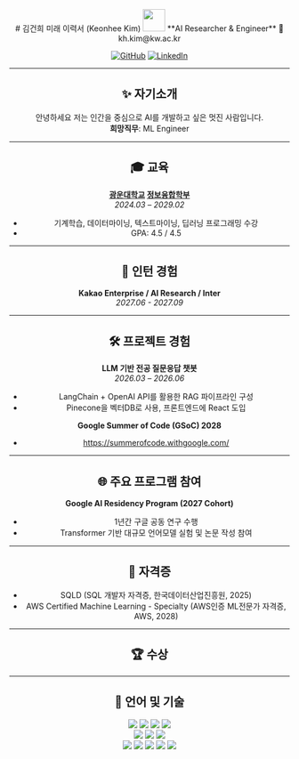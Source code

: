 <div align="center">
# 김건희 미래 이력서 (Keonhee Kim)  <img height="40" src="https://emoji.gg/assets/emoji/7333-parrotdance.gif">
**AI Researcher & Engineer**  
📧 kh.kim@kw.ac.kr    

[![GitHub](https://stickermirchi.com/wp-content/uploads/2023/08/GitHub-Logo-Sticker-2-100x100.png)](https://github.com/KeonH-2) [![LinkedIn](https://media.licdn.com/dms/image/v2/C560BAQHaVYd13rRz3A/company-logo_100_100/company-logo_100_100/0/1638831590218/linkedin_logo?e=2147483647&v=beta&t=_PvUQac1LcQjfzQ33gtxFqjvIxBbtsM9ZqIxLs5QcFI)](https://www.linkedin.com/in/KeonH2)

---

## ✨ 자기소개  
안녕하세요 저는 인간을 중심으로 AI를 개발하고 싶은 멋진 사람입니다.<br>
**희망직무**: ML Engineer

---

## 🎓 교육  
**[광운대학교](https://www.kw.ac.kr/) [정보융합학부](https://ic.kw.ac.kr/main/main.php)**  
_2024.03 – 2029.02_  
- 기계학습, 데이터마이닝, 텍스트마이닝, 딥러닝 프로그래밍 수강  
- GPA: 4.5 / 4.5  

---

## 💼 인턴 경험  
**Kakao Enterprise / AI Research / Inter** <br>
_2027.06 - 2027.09_

---

## 🛠 프로젝트 경험 
**LLM 기반 전공 질문응답 챗봇**  
_2026.03 – 2026.06_  
- LangChain + OpenAI API를 활용한 RAG 파이프라인 구성  
- Pinecone을 벡터DB로 사용, 프론트엔드에 React 도입

**Google Summer of Code (GSoC) 2028**  
- https://summerofcode.withgoogle.com/

---

## 🌐 주요 프로그램 참여 
**Google AI Residency Program (2027 Cohort)**  
- 1년간 구글 공동 연구 수행
- Transformer 기반 대규모 언어모델 실험 및 논문 작성 참여  
---

## 📜 자격증 
- SQLD (SQL 개발자 자격증, 한국데이터산업진흥원, 2025)
- AWS Certified Machine Learning - Specialty (AWS인증 ML전문가 자격증, AWS, 2028)

---

## 🏆 수상  

---

## 💬 언어 및 기술  
<img src="https://img.shields.io/badge/python-3776AB?style=for-the-badge&logo=python&logoColor=white"> <img src="https://img.shields.io/badge/c++-00599C?style=for-the-badge&logo=c%2B%2B&logoColor=white"> <img src="https://img.shields.io/badge/java-007396?style=for-the-badge&logo=java&logoColor=white"> <img src="https://img.shields.io/badge/mysql-4479A1?style=for-the-badge&logo=mysql&logoColor=white">
<br>
<img src="https://img.shields.io/badge/pytorch-EE4C2C?style=for-the-badge&logo=pytorch&logoColor=white"> <img src="https://img.shields.io/badge/TensorFlow-FF6F00?style=for-the-badge&logo=TensorFlow&logoColor=white"> <img src="https://img.shields.io/badge/scikitlearn-F7931E?style=for-the-badge&logo=scikitlearn&logoColor=white">
<br>
<img src="https://img.shields.io/badge/github-181717?style=for-the-badge&logo=github&logoColor=white"> <img src="https://img.shields.io/badge/docker-2496ED?style=for-the-badge&logo=docker&logoColor=white"> <img src="https://img.shields.io/badge/fastapi-009688?style=for-the-badge&logo=fastapi&logoColor=white"> <img src="https://img.shields.io/badge/langchain-1C3C3C?style=for-the-badge&logo=langchain&logoColor=white"> <img src="https://img.shields.io/badge/weightsandbiases-FFBE00?style=for-the-badge&logo=weightsandbiases&logoColor=white">



